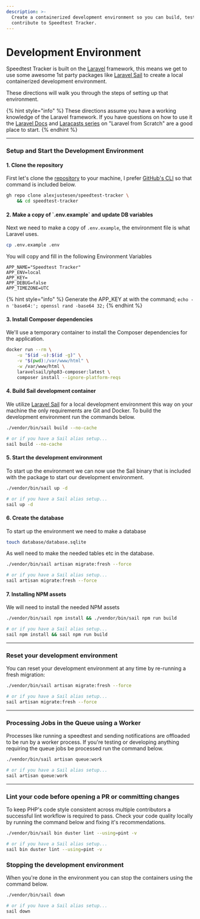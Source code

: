 ```yaml
---
description: >-
  Create a containerized development environment so you can build, test and
  contribute to Speedtest Tracker.
---
```


# Development Environment

Speedtest Tracker is built on the [Laravel](https://laravel.com/) framework, this means we get to use some awesome 1st party packages like [Laravel Sail](https://laravel.com/docs/10.x/sail) to create a local containerized development environment.

These directions will walk you through the steps of setting up that environment.

{% hint style="info" %}
These directions assume you have a working knowledge of the Laravel framework. If you have questions on how to use it the [Laravel Docs](https://laravel.com/docs/9.x) and [Laracasts series](https://laracasts.com/series/laravel-8-from-scratch) on "Laravel from Scratch" are a good place to start.
{% endhint %}

***

### Setup and Start the Development Environment

#### 1. Clone the repository

First let's clone the [repository](https://github.com/alexjustesen/speedtest-tracker) to your machine, I prefer [GitHub's CLI](https://cli.github.com/) so that command is included below.

```bash
gh repo clone alexjustesen/speedtest-tracker \
    && cd speedtest-tracker
```

#### 2. Make a copy of \`.env.example\` and update DB variables

Next we need to make a copy of `.env.example`, the environment file is what Laravel uses.

```bash
cp .env.example .env
```

You will copy and fill in the following Environment Variables

```
APP_NAME="Speedtest Tracker"
APP_ENV=local
APP_KEY=
APP_DEBUG=false
APP_TIMEZONE=UTC
```

{% hint style="info" %}
Generate the APP\_KEY at with the command; `echo -n 'base64:'; openssl rand -base64 32;`
{% endhint %}

#### 3. Install Composer dependencies

We'll use a temporary container to install the Composer dependencies for the application.

```bash
docker run --rm \
    -u "$(id -u):$(id -g)" \
    -v "$(pwd):/var/www/html" \
    -w /var/www/html \
    laravelsail/php83-composer:latest \
    composer install --ignore-platform-reqs
```

#### 4. Build Sail development container

We utilize [Laravel Sail](https://laravel.com/docs/10.x/sail) for a local development environment this way on your machine the only requirements are Git and Docker. To build the development environment run the commands below.

```bash
./vendor/bin/sail build --no-cache

# or if you have a Sail alias setup...
sail build --no-cache
```

#### 5. Start the development environment

To start up the environment we can now use the Sail binary that is included with the package to start our development environment.

```bash
./vendor/bin/sail up -d

# or if you have a Sail alias setup...
sail up -d
```

#### 6. Create the database

To start up the environment we need to make a database

```bash
touch database/database.sqlite
```

As well need to make the needed tables etc in the database.

```bash
./vendor/bin/sail artisan migrate:fresh --force

# or if you have a Sail alias setup...
sail artisan migrate:fresh --force
```

#### 7. Installing NPM assets

We will need to install the needed NPM assets

```bash
./vendor/bin/sail npm install && ./vendor/bin/sail npm run build

# or if you have a Sail alias setup...
sail npm install && sail npm run build

```

***

### Reset your development environment

You can reset your development environment at any time by re-running a fresh migration:

```bash
./vendor/bin/sail artisan migrate:fresh --force

# or if you have a Sail alias setup...
sail artisan migrate:fresh --force
```

***

### Processing Jobs in the Queue using a Worker

Processes like running a speedtest and sending notifications are offloaded to be run by a worker process. If you're testing or developing anything requiring the queue jobs be processed run the command below.

```bash
./vendor/bin/sail artisan queue:work

# or if you have a Sail alias setup...
sail artisan queue:work
```

***

### Lint your code before opening a PR or committing changes

To keep PHP's code style consistent across multiple contributors a successful lint workflow is required to pass. Check your code quality locally by running the command below and fixing it's recommendations.

```bash
./vendor/bin/sail bin duster lint --using=pint -v

# or if you have a Sail alias setup...
sail bin duster lint --using=pint -v
```

### Stopping the development environment

When you're done in the environment you can stop the containers using the command below.

```bash
./vendor/bin/sail down

# or if you have a Sail alias setup...
sail down
```
